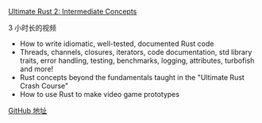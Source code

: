 [Ultimate Rust 2: Intermediate Concepts](https://www.udemy.com/course/ultimate-rust-2/)

3 小时长的视频

- How to write idiomatic, well-tested, documented Rust code
- Threads, channels, closures, iterators, code documentation, std library traits, error handling, testing, benchmarks, logging, attributes, turbofish and more!
- Rust concepts beyond the fundamentals taught in the "Ultimate Rust Crash Course"
- How to use Rust to make video game prototypes

[GitHub 地址](https://github.com/CleanCut/ultimate_rust2)
